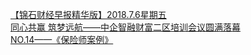   
[【锦石财经早报精华版】2018.7.6星期五](http://www.dianyue.me/archives/683/b8rowrhn2r6zn9dc/)  
[同心共赢 筑梦远航——中企智融财富二区培训会议圆满落幕](http://www.dianyue.me/archives/569/tnmm6uxi1i35evg3/)  
[NO.14——《保险师案例》](http://www.dianyue.me/archives/341/qdtt9j8fgos258sm/)